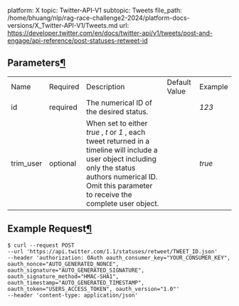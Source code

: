 platform: X
topic: Twitter-API-V1
subtopic: Tweets
file_path: /home/bhuang/nlp/rag-race-challenge2-2024/platform-docs-versions/X_Twitter-API-V1/Tweets.md
url: https://developer.twitter.com/en/docs/twitter-api/v1/tweets/post-and-engage/api-reference/post-statuses-retweet-id

## Parameters[¶](#parameters "Permalink to this headline")

|     |     |     |     |     |
| --- | --- | --- | --- | --- |
| Name | Required | Description | Default Value | Example |
| id  | required | The numerical ID of the desired status. |     | _123_ |
| trim\_user | optional | When set to either _true_ , _t_ or _1_ , each tweet returned in a timeline will include a user object including only the status authors numerical ID. Omit this parameter to receive the complete user object. |     | _true_ |

## Example Request[¶](#example-request "Permalink to this headline")

    $ curl --request POST 
    --url 'https://api.twitter.com/1.1/statuses/retweet/TWEET_ID.json' 
    --header 'authorization: OAuth oauth_consumer_key="YOUR_CONSUMER_KEY", oauth_nonce="AUTO_GENERATED_NONCE", oauth_signature="AUTO_GENERATED_SIGNATURE", oauth_signature_method="HMAC-SHA1", oauth_timestamp="AUTO_GENERATED_TIMESTAMP", oauth_token="USERS_ACCESS_TOKEN", oauth_version="1.0"' 
    --header 'content-type: application/json'